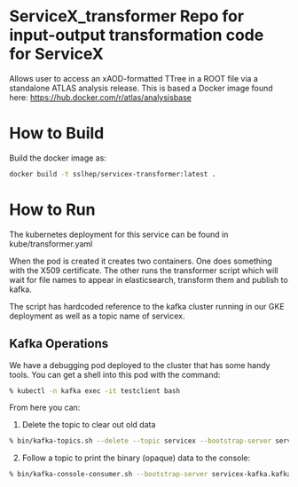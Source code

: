 # ServiceX_transformer Repo for input-output transformation code for ServiceX

Allows user to access an xAOD-formatted TTree in a ROOT file via a standalone
ATLAS analysis release. This is based a Docker image found here:
    https://hub.docker.com/r/atlas/analysisbase

# How to Build
Build the docker image as:
```bash
docker build -t sslhep/servicex-transformer:latest .
```

# How to Run
The kubernetes deployment for this service can be found in 
kube/transformer.yaml

When the pod is created it creates two containers. One does something with the
X509 certificate. The other runs the transformer script which will wait for
file names to appear in elasticsearch, transform them and publish to kafka.

The script has hardcoded reference to the kafka cluster running in our GKE 
deployment as well as a topic name of servicex.

## Kafka Operations
We have a debugging pod deployed to the cluster that has some handy tools.
You can get a shell into this pod with the command:
```bash
% kubectl -n kafka exec -it testclient bash
```

From here you can:
1. Delete the topic to clear out old data 
```bash
% bin/kafka-topics.sh --delete --topic servicex --bootstrap-server servicex-kafka.kafka.svc.cluster.local:9092
```
2. Follow a topic to print the binary (opaque) data to the console:
```bash
% bin/kafka-console-consumer.sh --bootstrap-server servicex-kafka.kafka.svc.cluster.local:9092 --topic servicex
```

